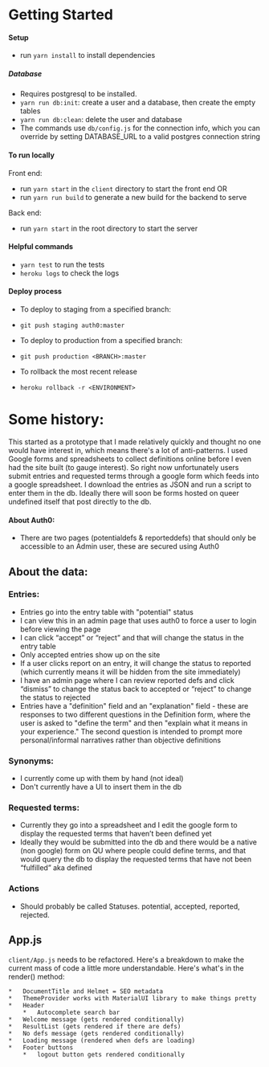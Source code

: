 # Getting Started

#### Setup
* run `yarn install` to install dependencies

##### Database
* Requires postgresql to be installed.
* `yarn run db:init`: create a user and a database, then create the empty tables
* `yarn run db:clean`: delete the user and database
* The commands use `db/config.js` for the connection info, which you can override by setting DATABASE_URL to a valid postgres connection string

#### To run locally

Front end:

* run `yarn start` in the `client` directory to start the front end
OR
* run `yarn run build` to generate a new build for the backend to serve

Back end:

* run `yarn start` in the root directory to start the server

#### Helpful commands
* `yarn test` to run the tests
* `heroku logs` to check the logs


#### Deploy process
* To deploy to staging from a specified branch:
* `git push staging auth0:master`

* To deploy to production from a specified branch:
* `git push production <BRANCH>:master`

* To rollback the most recent release
* `heroku rollback -r <ENVIRONMENT>`

# Some history:
This started as a prototype that I made relatively quickly and thought no one would have interest in, which means there's a lot of anti-patterns.
I used Google forms and spreadsheets to collect definitions online before I even had the site built (to gauge interest).
So right now unfortunately users submit entries and requested terms through a google form which feeds into a google spreadsheet.
I download the entries as JSON and run a script to enter them in the db.
Ideally there will soon be forms hosted on queer undefined itself that post directly to the db.

#### About Auth0:
* There are two pages (potentialdefs & reporteddefs) that should only be accessible to an Admin user, these are secured using Auth0

## About the data:

### Entries:
* Entries go into the entry table with "potential" status
* I can view this in an admin page that uses auth0 to force a user to login before viewing the page
* I can click “accept” or “reject” and that will change the status in the entry table
* Only accepted entries show up on the site
* If a user clicks report on an entry, it will change the status to reported (which currently means it will be hidden from the site immediately)
* I have an admin page where I can review reported defs and click “dismiss” to change the status back to accepted or “reject” to change the status to rejected
* Entries have a "definition" field and an "explanation" field - these are responses to two different questions in the Definition form, where the user is asked to "define the term" and then "explain what it means in your experience." The second question is intended to prompt more personal/informal narratives rather than objective definitions


### Synonyms:
* I currently come up with them by hand (not ideal)
* Don't currently have a UI to insert them in the db

### Requested terms:
* Currently they go into a spreadsheet and I edit the google form to display the requested terms that haven’t been defined yet
* Ideally they would be submitted into the db and there would be a native (non google) form on QU where people could define terms, and that would query the db to display the requested terms that have not been “fulfilled” aka defined

### Actions
* Should probably be called Statuses. potential, accepted, reported, rejected.

## App.js
`client/App.js` needs to be refactored. Here's a breakdown to make the current mass of code a little more understandable.
Here's what's in the render() method:

	*	DocumentTitle and Helmet = SEO metadata
	*	ThemeProvider works with MaterialUI library to make things pretty
	*	Header
		*   Autocomplete search bar
	*	Welcome message (gets rendered conditionally)
	*	ResultList (gets rendered if there are defs)
	*	No defs message (gets rendered conditionally)
	*	Loading message (rendered when defs are loading)
	*	Footer buttons
		*	logout button gets rendered conditionally

